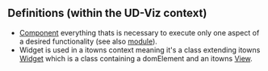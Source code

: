 ## Definitions (within the UD-Viz context)

- [Component](https://en.wikipedia.org/wiki/Component-based_software_engineering) everything thats is necessary to execute only one aspect of a desired functionality (see also [module](https://en.wikipedia.org/wiki/Modular_programming)).
- Widget is used in a itowns context meaning it's a class extending itowns [Widget](https://github.com/iTowns/itowns/blob/master/src/Utils/gui/Widget.js) which is a class containing a domElement and an itowns [View](https://github.com/iTowns/itowns/blob/master/src/Core/View.js).
